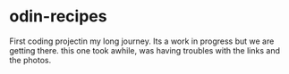 # odin-recipes
First coding projectin my long journey. 
Its a work in progress but we are getting there. this one took awhile, was having troubles with the links and the photos. 